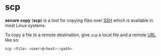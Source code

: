 # scp

**secure copy** (**scp**) is a tool for copying files over
[SSH](../../network/protocols/ssh.md) which is available in most Linux systems.

To copy a file to a remote destination, give `scp` a local file and a remote
[URL](../../network/url.md) like so:

```sh
scp <file> <user>@<host>:<path>
```
